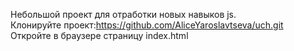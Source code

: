 Небольшой проект для отработки новых навыков js.</br>
Клонируйте проект:https://github.com/AliceYaroslavtseva/uch.git</br>
Откройте в браузере страницу index.html</br>
